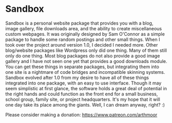 Sandbox
=======

Sandbox is a personal website package that provides you with a blog, image gallery, file downloads area, and the ability to create miscellaneous custom webpages. It was originally designed by Sam O'Connor as a simple package to handle some random postings and other small things. When I took over the project around version 1.0, I decided I needed more. Other blog/website packages like Wordpress only did one thing. Many of them still only do one thing. Most blog packages do not also provide a good image gallery and I have not seen one yet that provides a good downloads module. You can get these things in separate packages, but integrating them into one site is a nightmare of code bridges and incompatible skinning systems. Sandbox evolved after 1.0 from my desire to have all of these things integrated into one package, with an easy to use interface. Though it may seem simplistic at first glance, the software holds a great deal of potential in the right hands and could function as the front end for a small business, school group, family site, or project headquarters. It's my hope that it will one day take its place among the giants. Well, I can dream anyway, right? :) 

Please consider making a donation: https://www.patreon.com/arthmoor